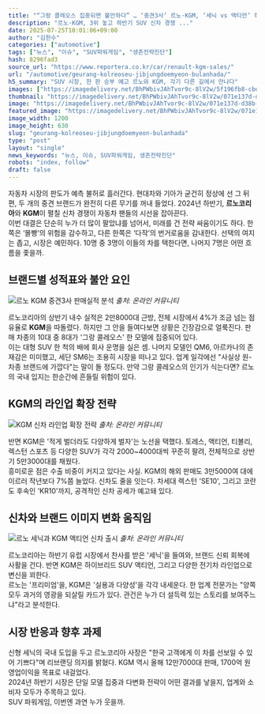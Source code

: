 ```yaml
---
title: "“그랑 콜레오스 집중되면 불안하다” … ‘중견3사’ 르노·KGM, ‘세닉 vs 액티언’ 하반기 신차 격돌 예고"
description: "르노·KGM, 3위 놓고 하반기 SUV 신차 경쟁 ..."
date: 2025-07-25T10:01:06+09:00
author: "김한수"
categories: ["automotive"]
tags: ["뉴스", "이슈", "SUV파워게임", "생존전략진단"]
hash: 8296fad3
source_url: "https://www.reportera.co.kr/car/renault-kgm-sales/"
url: "/automotive/geurang-kolreoseu-jibjungdoemyeon-bulanhada/"
h5_summary: "SUV 시장, 한 판 승부 예고 르노와 KGM, 각기 다른 길에서 만나다"
images: ["https://imagedelivery.net/BhPWbivJAhTvor9c-8lV2w/5f196fb8-cbd0-49cb-7b52-1e71c969c500/public", "https://imagedelivery.net/BhPWbivJAhTvor9c-8lV2w/ac380232-1201-41d2-f068-fc615d069e00/public", "https://imagedelivery.net/BhPWbivJAhTvor9c-8lV2w/294c641b-748c-4b71-330f-7cbadd9bf500/public", "https://imagedelivery.net/BhPWbivJAhTvor9c-8lV2w/071e137d-d38b-490b-f462-76c0afc80900/public"]
thumbnail: "https://imagedelivery.net/BhPWbivJAhTvor9c-8lV2w/071e137d-d38b-490b-f462-76c0afc80900/public"
image: "https://imagedelivery.net/BhPWbivJAhTvor9c-8lV2w/071e137d-d38b-490b-f462-76c0afc80900/public"
featured_image: "https://imagedelivery.net/BhPWbivJAhTvor9c-8lV2w/071e137d-d38b-490b-f462-76c0afc80900/public"
image_width: 1200
image_height: 630
slug: "geurang-kolreoseu-jibjungdoemyeon-bulanhada"
type: "post"
layout: "single"
news_keywords: "뉴스, 이슈, SUV파워게임, 생존전략진단"
robots: "index, follow"
draft: false
---
```


자동차 시장의 판도가 예측 불허로 흘러간다. 현대차와 기아가 굳건히 정상에 선 그 뒤편, 두 개의 중견 브랜드가 완전히 다른 무기를 꺼내 들었다. 2024년 하반기, **르노코리아**와 **KGM**이 펼칠 신차 경쟁이 자동차 팬들의 시선을 잡아끈다.  
이번 대결은 단순히 누가 더 많이 팔았냐를 넘어서, 미래를 건 전략 싸움이기도 하다. 한쪽은 ‘몰빵’의 위험을 감수하고, 다른 한쪽은 ‘다작’의 번거로움을 감내한다. 선택의 여지는 좁고, 시장은 예민하다. 10명 중 3명이 이들의 차를 택한다면, 나머지 7명은 어떤 흐름을 좇을까.

## 브랜드별 성적표와 불안 요인

![르노 KGM 중견3사 판매실적 분석](https://imagedelivery.net/BhPWbivJAhTvor9c-8lV2w/ac380232-1201-41d2-f068-fc615d069e00/public)
*출처: 온라인 커뮤니티*


르노코리아의 상반기 내수 실적은 2만8000대 근방, 전체 시장에서 4%가 조금 넘는 점유율로 **KGM**을 따돌렸다. 하지만 그 안을 들여다보면 상황은 긴장감으로 얼룩진다. 판매 차종의 10대 중 8대가 '그랑 콜레오스' 한 모델에 집중되어 있다.  
이는 대형 SUV 한 척의 배에 회사 운명을 실은 셈. 나머지 모델인 QM6, 아르카나의 존재감은 미미했고, 세단 SM6는 조용히 시장을 떠나고 있다. 업계 일각에선 "사실상 원-차종 브랜드에 가깝다"는 말이 돌 정도다. 만약 그랑 콜레오스의 인기가 식는다면? 르노의 국내 입지는 한순간에 흔들릴 위험이 있다.

## KGM의 라인업 확장 전략

![KGM 신차 라인업 확장 전략](https://imagedelivery.net/BhPWbivJAhTvor9c-8lV2w/294c641b-748c-4b71-330f-7cbadd9bf500/public)
*출처: 온라인 커뮤니티*


반면 KGM은 '적게 벌더라도 다양하게 벌자'는 노선을 택했다. 토레스, 액티언, 티볼리, 렉스턴 스포츠 등 다양한 SUV가 각각 2000~4000대씩 꾸준히 팔려, 전체적으로 상반기 5만3000대를 채웠다.  
흥미로운 점은 수출 비중이 커지고 있다는 사실. KGM의 해외 판매도 3만5000여 대에 이르러 작년보다 7%쯤 늘었다. 신차도 줄을 잇는다. 차세대 렉스턴 'SE10', 그리고 코란도 후속인 'KR10'까지, 공격적인 신차 공세가 예고돼 있다.

## 신차와 브랜드 이미지 변화 움직임

![르노 세닉과 KGM 액티언 신차 출시](https://imagedelivery.net/BhPWbivJAhTvor9c-8lV2w/5f196fb8-cbd0-49cb-7b52-1e71c969c500/public)
*출처: 온라인 커뮤니티*


르노코리아는 하반기 유럽 시장에서 찬사를 받은 '세닉'을 들여와, 브랜드 신뢰 회복에 사활을 건다. 반면 KGM은 하이브리드 SUV 액티언, 그리고 다양한 전기차 라인업으로 변신을 꾀한다.  
르노는 '프리미엄'을, KGM은 '실용과 다양성'을 각각 내세운다. 한 업계 전문가는 "양쪽 모두 과거의 영광을 되살릴 카드가 있다. 관건은 누가 더 설득력 있는 스토리를 보여주느냐"라고 분석한다.

## 시장 반응과 향후 과제

신형 세닉의 국내 도입을 두고 르노코리아 사장은 "한국 고객에게 이 차를 선보일 수 있어 기쁘다"며 리브랜딩 의지를 밝혔다. KGM 역시 올해 12만7000대 판매, 1700억 원 영업이익을 목표로 내걸었다.  
2024년 하반기 시장은 단일 모델 집중과 다변화 전략이 어떤 결과를 낳을지, 업계와 소비자 모두가 주목하고 있다.  
SUV 파워게임, 이번엔 과연 누가 웃을까.
